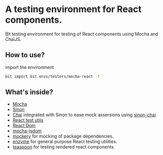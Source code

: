 # A testing environment for React components.
Bit testing environment for testing of React components using Mocha and ChaiJS.

## How to use?
import the environment
```bash
bit import bit.envs/testers/mocha-react -t
```

## What's inside?
- [Mocha](https://mochajs.org)
- [Sinon](http://sinonjs.org)
- [Chai](http://chaijs.com) integrated with Sinon to ease mock assersions using [sinon-chai](https://github.com/domenic/sinon-chai)
- [React test utils](https://facebook.github.io/react/docs/test-utils.html)
- [React Dom](https://facebook.github.io/react/docs/react-dom.html)
- [mocha-jsdom](https://github.com/rstacruz/mocha-jsdom)
- [mockery](https://github.com/mfncooper/mockery) for mocking of package dependencies.
- [enzyme](https://github.com/airbnb/enzyme) for general purpose React testing utilities.
- [teaspoon](https://github.com/jquense/teaspoon) for testing rendered react components.